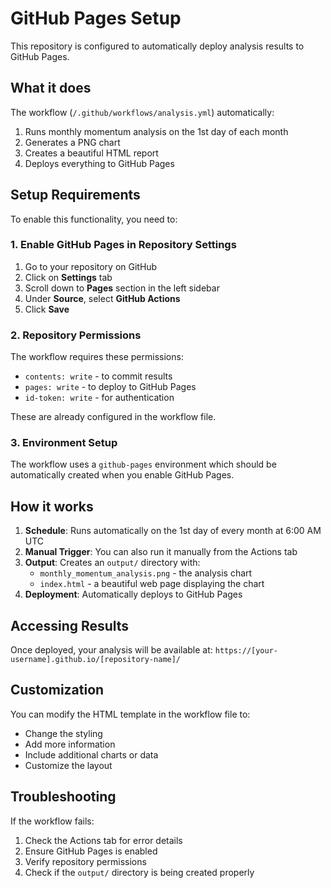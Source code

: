 # GitHub Pages Setup

This repository is configured to automatically deploy analysis results to GitHub Pages.

## What it does

The workflow (`/.github/workflows/analysis.yml`) automatically:
1. Runs monthly momentum analysis on the 1st day of each month
2. Generates a PNG chart
3. Creates a beautiful HTML report
4. Deploys everything to GitHub Pages

## Setup Requirements

To enable this functionality, you need to:

### 1. Enable GitHub Pages in Repository Settings

1. Go to your repository on GitHub
2. Click on **Settings** tab
3. Scroll down to **Pages** section in the left sidebar
4. Under **Source**, select **GitHub Actions**
5. Click **Save**

### 2. Repository Permissions

The workflow requires these permissions:
- `contents: write` - to commit results
- `pages: write` - to deploy to GitHub Pages
- `id-token: write` - for authentication

These are already configured in the workflow file.

### 3. Environment Setup

The workflow uses a `github-pages` environment which should be automatically created when you enable GitHub Pages.

## How it works

1. **Schedule**: Runs automatically on the 1st day of every month at 6:00 AM UTC
2. **Manual Trigger**: You can also run it manually from the Actions tab
3. **Output**: Creates an `output/` directory with:
   - `monthly_momentum_analysis.png` - the analysis chart
   - `index.html` - a beautiful web page displaying the chart
4. **Deployment**: Automatically deploys to GitHub Pages

## Accessing Results

Once deployed, your analysis will be available at:
`https://[your-username].github.io/[repository-name]/`

## Customization

You can modify the HTML template in the workflow file to:
- Change the styling
- Add more information
- Include additional charts or data
- Customize the layout

## Troubleshooting

If the workflow fails:
1. Check the Actions tab for error details
2. Ensure GitHub Pages is enabled
3. Verify repository permissions
4. Check if the `output/` directory is being created properly
